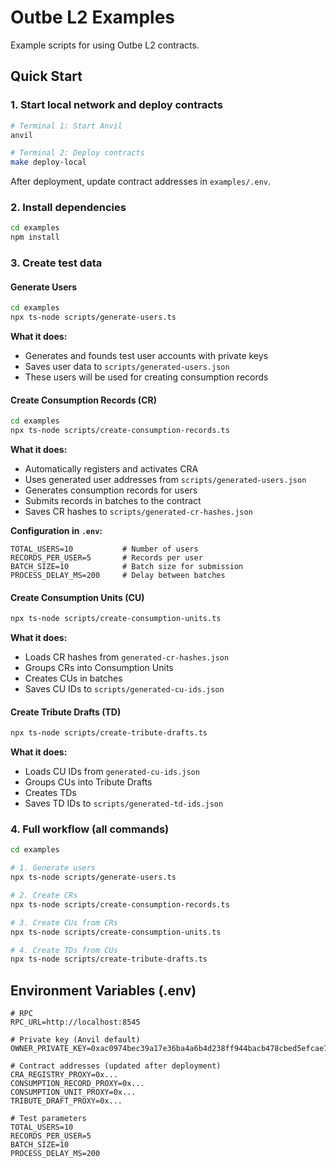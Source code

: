 # Outbe L2 Examples

Example scripts for using Outbe L2 contracts.

## Quick Start

### 1. Start local network and deploy contracts

```bash
# Terminal 1: Start Anvil
anvil

# Terminal 2: Deploy contracts
make deploy-local
```

After deployment, update contract addresses in `examples/.env`.

### 2. Install dependencies

```bash
cd examples
npm install
```

### 3. Create test data

#### Generate Users

```bash
cd examples
npx ts-node scripts/generate-users.ts
```

**What it does:**
- Generates and founds test user accounts with private keys
- Saves user data to `scripts/generated-users.json`
- These users will be used for creating consumption records

#### Create Consumption Records (CR)

```bash
cd examples
npx ts-node scripts/create-consumption-records.ts
```

**What it does:**
- Automatically registers and activates CRA
- Uses generated user addresses from `scripts/generated-users.json`
- Generates consumption records for users
- Submits records in batches to the contract
- Saves CR hashes to `scripts/generated-cr-hashes.json`

**Configuration in `.env`:**
```env
TOTAL_USERS=10           # Number of users
RECORDS_PER_USER=5       # Records per user
BATCH_SIZE=10            # Batch size for submission
PROCESS_DELAY_MS=200     # Delay between batches
```

#### Create Consumption Units (CU)

```bash
npx ts-node scripts/create-consumption-units.ts
```

**What it does:**
- Loads CR hashes from `generated-cr-hashes.json`
- Groups CRs into Consumption Units
- Creates CUs in batches
- Saves CU IDs to `scripts/generated-cu-ids.json`


#### Create Tribute Drafts (TD)

```bash
npx ts-node scripts/create-tribute-drafts.ts
```

**What it does:**
- Loads CU IDs from `generated-cu-ids.json`
- Groups CUs into Tribute Drafts
- Creates TDs 
- Saves TD IDs to `scripts/generated-td-ids.json`

### 4. Full workflow (all commands)

```bash
cd examples

# 1. Generate users
npx ts-node scripts/generate-users.ts

# 2. Create CRs
npx ts-node scripts/create-consumption-records.ts

# 3. Create CUs from CRs
npx ts-node scripts/create-consumption-units.ts

# 4. Create TDs from CUs
npx ts-node scripts/create-tribute-drafts.ts
```


## Environment Variables (.env)

```env
# RPC
RPC_URL=http://localhost:8545

# Private key (Anvil default)
OWNER_PRIVATE_KEY=0xac0974bec39a17e36ba4a6b4d238ff944bacb478cbed5efcae784d7bf4f2ff80

# Contract addresses (updated after deployment)
CRA_REGISTRY_PROXY=0x...
CONSUMPTION_RECORD_PROXY=0x...
CONSUMPTION_UNIT_PROXY=0x...
TRIBUTE_DRAFT_PROXY=0x...

# Test parameters
TOTAL_USERS=10
RECORDS_PER_USER=5
BATCH_SIZE=10
PROCESS_DELAY_MS=200

```
